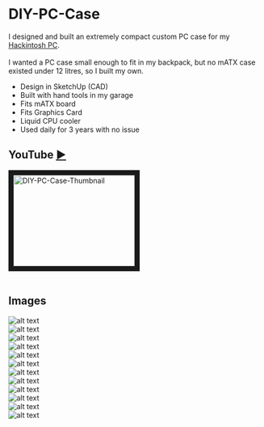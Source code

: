 # DIY-PC-Case

I designed and built an extremely compact custom PC case for my [Hackintosh PC](https://www.github.com/oxonomi/Hackintosh).  
<br>
I wanted a PC case small enough to fit in my backpack, but no mATX case existed under 12 litres, so I built my own. 
- Design in SketchUp (CAD)
- Built with hand tools in my garage
- Fits mATX board
- Fits Graphics Card
- Liquid CPU cooler
- Used daily for 3 years with no issue

## YouTube [&#9658;](http://www.youtube.com/watch?feature=player_embedded&v=nkhAjDLhwjE)  
<a href="http://www.youtube.com/watch?feature=player_embedded&v=nkhAjDLhwjE" target="_blank" style="position: relative; display: inline-block;">
    <img src="http://img.youtube.com/vi/nkhAjDLhwjE/0.jpg" alt="DIY-PC-Case-Thumbnail" width="240" height="180" border="10" />
</a>  
<br>
<br>


## Images  

![alt text](https://github.com/oxonomi/DIY-PC-Case/blob/main/images/1-Outer_Front-CAD.PNG)  
![alt text](https://github.com/oxonomi/DIY-PC-Case/blob/main/images/2-Outer_Rear-CAD.PNG)  
![alt text](https://github.com/oxonomi/DIY-PC-Case/blob/main/images/3-Components_Front-CAD.PNG)  
![alt text](https://github.com/oxonomi/DIY-PC-Case/blob/main/images/4-Components_Rear-CAD.PNG)  
![alt text](https://github.com/oxonomi/DIY-PC-Case/blob/main/images/5-Frame_Front-CAD.PNG)  
![alt text](https://github.com/oxonomi/DIY-PC-Case/blob/main/images/6-Frame_Rear-CAD.PNG)  
![alt text](https://github.com/oxonomi/DIY-PC-Case/blob/main/images/7-Frame_Front.jpg)  
![alt text](https://github.com/oxonomi/DIY-PC-Case/blob/main/images/8-Frame_Rear.jpg)  
![alt text](https://github.com/oxonomi/DIY-PC-Case/blob/main/images/9-Components_Front.png)  
![alt text](https://github.com/oxonomi/DIY-PC-Case/blob/main/images/10-Components_Rear.png)  
![alt text](https://github.com/oxonomi/DIY-PC-Case/blob/main/images/11-Finished_Rear.jpg)  
![alt text](https://github.com/oxonomi/DIY-PC-Case/blob/main/images/12-Finished.jpg)  


